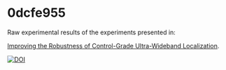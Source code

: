 # 0dcfe955

Raw experimental results of the experiments presented in:

[Improving the Robustness of Control-Grade Ultra-Wideband Localization](https://doi.org/10.1016/j.ifacol.2018.06.244 "https://doi.org/10.1016/j.ifacol.2018.06.244"). 

[![DOI](https://zenodo.org/badge/173267706.svg)](https://zenodo.org/badge/latestdoi/173267706)
